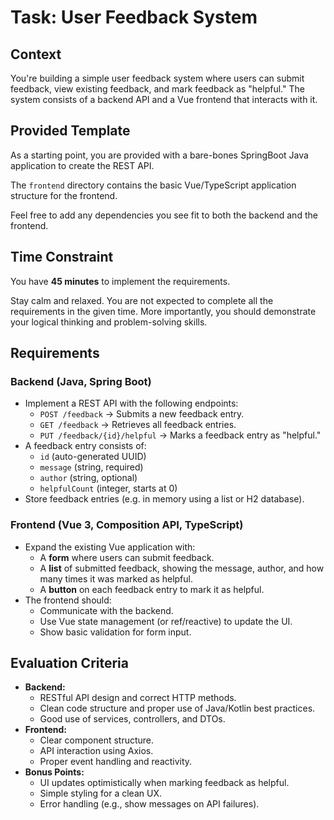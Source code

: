 # Task: User Feedback System

## Context

You're building a simple user feedback system where users can submit feedback, view existing feedback, and mark feedback as "helpful." The system consists of a backend API and a Vue frontend that interacts with it.

## Provided Template

As a starting point, you are provided with a bare-bones SpringBoot Java application to create the REST API.

The `frontend` directory contains the basic Vue/TypeScript application structure for the frontend.

Feel free to add any dependencies you see fit to both the backend and the frontend.

## Time Constraint

You have **45 minutes** to implement the requirements. 

Stay calm and relaxed. You are not expected to complete all the requirements in the given time. More importantly, 
you should demonstrate your logical thinking and problem-solving skills.

## Requirements

### Backend (Java, Spring Boot)
* Implement a REST API with the following endpoints:
  * `POST /feedback` → Submits a new feedback entry.
  * `GET /feedback` → Retrieves all feedback entries.
  * `PUT /feedback/{id}/helpful` → Marks a feedback entry as "helpful."
* A feedback entry consists of:
  * `id` (auto-generated UUID)
  * `message` (string, required)
  * `author` (string, optional)
  * `helpfulCount` (integer, starts at 0)
* Store feedback entries (e.g. in memory using a list or H2 database).

### Frontend (Vue 3, Composition API, TypeScript)
* Expand the existing Vue application with:
  * A **form** where users can submit feedback.
  * A **list** of submitted feedback, showing the message, author, and how many times it was marked as helpful.
  * A **button** on each feedback entry to mark it as helpful.
* The frontend should:
  * Communicate with the backend.
  * Use Vue state management (or ref/reactive) to update the UI.
  * Show basic validation for form input.
  
## Evaluation Criteria
* **Backend:**
  * RESTful API design and correct HTTP methods.
  * Clean code structure and proper use of Java/Kotlin best practices.
  * Good use of services, controllers, and DTOs.
* **Frontend:**
  * Clear component structure.
  * API interaction using Axios.
  * Proper event handling and reactivity.
* **Bonus Points:**
  * UI updates optimistically when marking feedback as helpful.
  * Simple styling for a clean UX.
  * Error handling (e.g., show messages on API failures).
